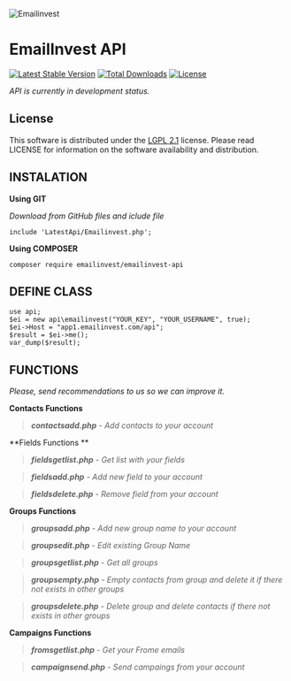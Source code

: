 ![Emailinvest](https://emailinvest.com/img/logo.png)

EmailInvest API
================
[![Latest Stable Version](https://poser.pugx.org/emailinvest/emailinvest-api/v/stable)](https://packagist.org/packages/emailinvest/emailinvest-api) [![Total Downloads](https://poser.pugx.org/emailinvest/emailinvest-api/downloads)](https://packagist.org/packages/emailinvest/emailinvest-api) [![License](https://poser.pugx.org/emailinvest/emailinvest-api/license)](https://packagist.org/packages/emailinvest/emailinvest-api)

*API is currently in development status.*

## License

This software is distributed under the [LGPL 2.1](http://www.gnu.org/licenses/lgpl-2.1.html) license. Please read LICENSE for information on the
software availability and distribution.


INSTALATION
-----------

**Using GIT**

*Download from GitHub files and iclude file*

    include 'LatestApi/Emailinvest.php';

**Using COMPOSER**

    composer require emailinvest/emailinvest-api



DEFINE CLASS
------------

    use api;
    $ei = new api\emailinvest("YOUR_KEY", "YOUR_USERNAME", true);
    $ei->Host = "app1.emailinvest.com/api";
    $result = $ei->me();
    var_dump($result);


FUNCTIONS
---------
*Please, send recommendations to us so we can improve it.*

 **Contacts Functions**

> ***contactsadd.php*** *- Add contacts to your account*

**Fields Functions **

> ***fieldsgetlist.php*** *- Get list with your fields*

> ***fieldsadd.php*** *- Add new field to your account*

> ***fieldsdelete.php*** *- Remove field from your account*

**Groups Functions**

> ***groupsadd.php*** *- Add new group name to your account*

> ***groupsedit.php*** *- Edit existing Group Name*

> ***groupsgetlist.php*** *- Get all groups*

> ***groupsempty.php*** *- Empty contacts from group and delete it if there not exists in other groups*

> ***groupsdelete.php*** *- Delete group and delete contacts if there not exists in other groups*

**Campaigns Functions**

> ***fromsgetlist.php*** *- Get your Frome emails*

> ***campaignsend.php*** *- Send campaings from your account*

